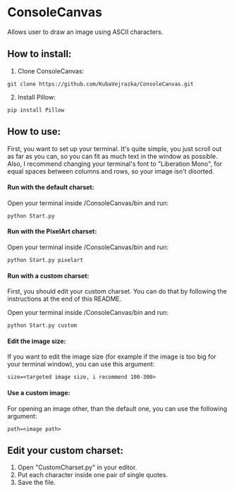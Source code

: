 # ConsoleCanvas
Allows user to draw an image using ASCII characters.

## How to install:
1) Clone ConsoleCanvas:
```
git clone https://github.com/KubaVejrazka/ConsoleCanvas.git
```
2) Install Pillow:
```
pip install Pillow
```

## How to use:
First, you want to set up your terminal. It's quite simple, you just scroll out as far as you can, so you can fit as much text in the window as possible.
Also, I recommend changing your terminal's font to "Liberation Mono", for equal spaces between columns and rows, so your image isn't disorted.

#### Run with the default charset:
Open your terminal inside /ConsoleCanvas/bin and run:
```
python Start.py
```

#### Run with the PixelArt charset:
Open your terminal inside /ConsoleCanvas/bin and run:
```
python Start.py pixelart
```

#### Run with a custom charset:
First, you should edit your custom charset. You can do that by following the instructions at the end of this README.

Open your terminal inside /ConsoleCanvas/bin and run:
```
python Start.py custom
```

#### Edit the image size:
If you want to edit the image size (for example if the image is too big for your terminal window), you can use this argument:
```
size=<targeted image size, i recommend 100-300>
```

#### Use a custom image:
For opening an image other, than the default one, you can use the following argument:
```
path=<image path>
```

## Edit your custom charset:
1) Open "CustomCharset.py" in your editor.
2) Put each character inside one pair of single quotes.
3) Save the file.
